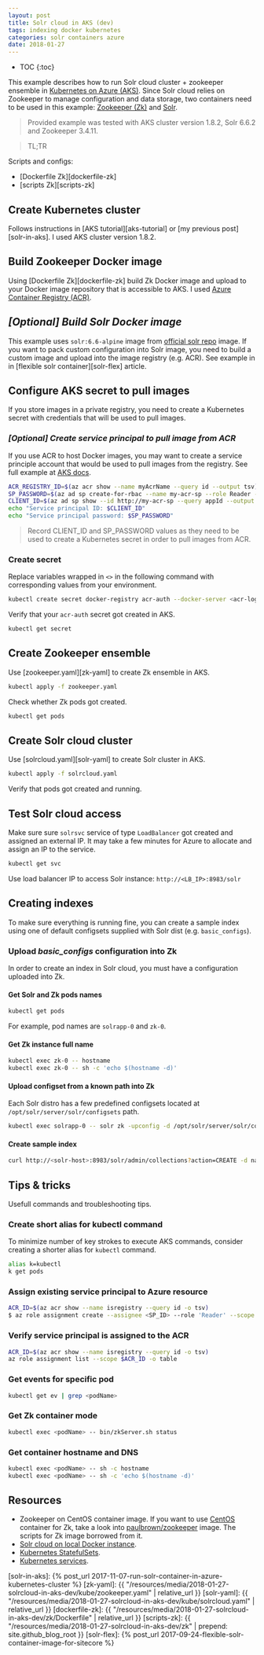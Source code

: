 ```yaml
---
layout: post
title: Solr cloud in AKS (dev)
tags: indexing docker kubernetes
categories: solr containers azure
date: 2018-01-27
---
```


* TOC
{:toc}

This example describes how to run Solr cloud cluster + zookeeper ensemble in [Kubernetes on Azure (AKS)][aks-doc]. Since Solr cloud relies on Zookeeper to manage configuration and data storage, two containers need to be used in this example: [Zookeeper (Zk)][zk-doc] and [Solr][solr-doc].
>Provided example was tested with AKS cluster version 1.8.2, Solr 6.6.2 and Zookeeper 3.4.11.

>TL;TR

Scripts and configs:

* [Dockerfile Zk][dockerfile-zk]
* [scripts Zk][scripts-zk]

## Create Kubernetes cluster

Follows instructions in [AKS tutorial][aks-tutorial] or [my previous post][solr-in-aks]. I used AKS cluster version 1.8.2.

## Build Zookeeper Docker image

 Using [Dockerfile Zk][dockerfile-zk] build Zk Docker image and upload to your Docker image repository that is accessible to AKS. I used [Azure Container Registry (ACR)][acr-doc].

## *[Optional] Build Solr Docker image*

This example uses `solr:6.6-alpine` image from [official solr repo](https://hub.docker.com/_/solr/) image. If you want to pack custom configuration into Solr image, you need to build a custom image and upload into the image registry (e.g. ACR). See example in in [flexible solr container][solr-flex] article.

## Configure AKS secret to pull images

If you store images in a private registry, you need to create a Kubernetes secret with credentials that will be used to pull images.

### _[Optional] Create service principal to pull image from ACR_

If you use ACR to host Docker images, you may want to create a service principle account that would be used to pull images from the registry. See full example at [AKS docs][acr-auth].

```bash
ACR_REGISTRY_ID=$(az acr show --name myAcrName --query id --output tsv)
SP_PASSWORD=$(az ad sp create-for-rbac --name my-acr-sp --role Reader --scopes $ACR_REGISTRY_ID --query password --output tsv)
CLIENT_ID=$(az ad sp show --id http://my-acr-sp --query appId --output tsv)
echo "Service principal ID: $CLIENT_ID"
echo "Service principal password: $SP_PASSWORD"
```

>Record CLIENT_ID and SP_PASSWORD values as they need to be used to create a Kubernetes secret in order to pull images from ACR.

### Create secret

Replace variables wrapped in `<>` in the following command with corresponding values from your environment.

```bash
kubectl create secret docker-registry acr-auth --docker-server <acr-login-server> --docker-username <CLIENT_ID> --docker-password <SP_PASSWORD> --docker-email <email-address>
```

Verify that your `acr-auth` secret got created in AKS.

```bash
kubectl get secret
```

## Create Zookeeper ensemble

Use [zookeeper.yaml][zk-yaml] to create Zk ensemble in AKS.

```bash
kubectl apply -f zookeeper.yaml
```

Check whether Zk pods got created.

```bash
kubectl get pods
```

## Create Solr cloud cluster

Use [solrcloud.yaml][solr-yaml] to create Solr cluster in AKS.

```bash
kubectl apply -f solrcloud.yaml
```

Verify that pods got created and running.

## Test Solr cloud access

Make sure sure `solrsvc` service of type `LoadBalancer` got created and assigned an external IP. It may take a few minutes for Azure to allocate and assign an IP to the service.

```bash
kubectl get svc
```

Use load balancer IP to access Solr instance: `http://<LB_IP>:8983/solr`

## Creating indexes

To make sure everything is running fine, you can create a sample index using one of default configsets supplied with Solr dist (e.g. `basic_configs`).

### Upload *basic_configs* configuration into Zk

In order to create an index in Solr cloud, you must have a configuration uploaded into Zk.

#### Get Solr and Zk pods names

```bash
kubectl get pods
```

For example, pod names are `solrapp-0` and `zk-0`.

#### Get Zk instance full name

```bash
kubectl exec zk-0 -- hostname
kubectl exec zk-0 -- sh -c 'echo $(hostname -d)'
```

#### Upload configset from a known path into Zk

Each Solr distro has a few predefined configsets located at `/opt/solr/server/solr/configsets` path.

```bash
kubectl exec solrapp-0 -- solr zk -upconfig -d /opt/solr/server/solr/configsets/basic_configs -n basic -z zk-0.zk.default.svc.cluster.local:2181
```

#### Create sample index

```bash
curl http://<solr-host>:8983/solr/admin/collections?action=CREATE -d name=basic -d numShards=3 -d replicationFactor=2 -d maxShardsPerNode=2 -d collection.configName=basic
```

## Tips & tricks

Usefull commands and troubleshooting tips.

### Create short alias for kubectl command

To minimize number of key strokes to execute AKS commands, consider creating a shorter alias for `kubectl` command.

```bash
alias k=kubectl
k get pods
```

### Assign existing service principal to Azure resource

```bash
ACR_ID=$(az acr show --name isregistry --query id -o tsv)
$ az role assignment create --assignee <SP_ID> --role 'Reader' --scope $ACR_ID
```

### Verify service principal is assigned to the ACR

```bash
ACR_ID=$(az acr show --name isregistry --query id -o tsv)
az role assignment list --scope $ACR_ID -o table
```

### Get events for specific pod

```bash
kubectl get ev | grep <podName>
```

### Get Zk container mode

```bash
kubectl exec <podName> -- bin/zkServer.sh status
```

### Get container hostname and DNS

```bash
kubectl exec <podName> -- sh -c hostname
kubectl exec <podName> -- sh -c 'echo $(hostname -d)'
```

## Resources

* Zookeeper on CentOS container image. If you want to use [CentOS](https://www.centos.org/) container for Zk, take a look into [paulbrown/zookeeper][zk-centos] image. The scripts for Zk image borrowed from it.
* [Solr cloud on local Docker instance](https://hub.docker.com/r/hardikdocker/solrcloud-zookeeper-docker/).
* [Kubernetes StatefulSets](https://kubernetes.io/docs/concepts/workloads/controllers/statefulset/).
* [Kubernetes services](https://kubernetes.io/docs/concepts/services-networking/service/).

[aks-doc]: https://docs.microsoft.com/en-us/azure/aks/
[zk-doc]: https://zookeeper.apache.org/
[solr-doc]: https://lucene.apache.org/solr/
[acr-doc]: https://docs.microsoft.com/en-us/azure/container-registry/
[zk-centos]: https://hub.docker.com/r/paulbrown/zookeeper/
[acr-auth]: https://docs.microsoft.com/en-us/azure/container-registry/container-registry-auth-aks?#access-with-kubernetes-secret
[solr-in-aks]: {% post_url 2017-11-07-run-solr-container-in-azure-kubernetes-cluster %}
[zk-yaml]: {{ "/resources/media/2018-01-27-solrcloud-in-aks-dev/kube/zookeeper.yaml" | relative_url }}
[solr-yaml]: {{ "/resources/media/2018-01-27-solrcloud-in-aks-dev/kube/solrcloud.yaml" | relative_url }}
[dockerfile-zk]: {{ "/resources/media/2018-01-27-solrcloud-in-aks-dev/zk/Dockerfile" | relative_url }}
[scripts-zk]: {{ "/resources/media/2018-01-27-solrcloud-in-aks-dev/zk" | prepend: site.github_blog_root }}
[solr-flex]: {% post_url 2017-09-24-flexible-solr-container-image-for-sitecore %}